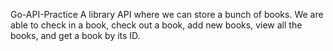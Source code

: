 Go-API-Practice
A library API where we can store a bunch of books. We are able to check in a book, check out a book, add new books, view all the books, and get a book by its ID.
